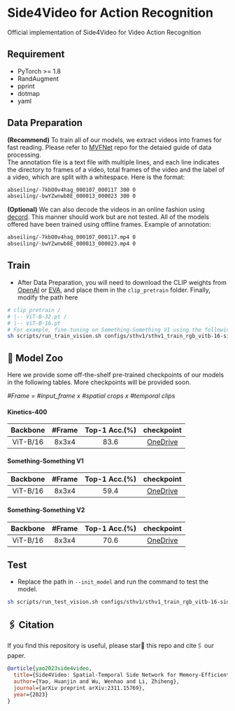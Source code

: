 # Side4Video for Action Recognition
Official implementation of Side4Video for Video Action Recognition
## Requirement
- PyTorch >= 1.8
- RandAugment
- pprint
- dotmap
- yaml

## Data Preparation
**(Recommend)** To train all of our models, we extract videos into frames for fast reading. Please refer to [MVFNet](https://github.com/whwu95/MVFNet/blob/main/data_process/DATASETS.md) repo for the detaied guide of data processing.  
The annotation file is a text file with multiple lines, and each line indicates the directory to frames of a video, total frames of the video and the label of a video, which are split with a whitespace. Here is the format: 
```sh
abseiling/-7kbO0v4hag_000107_000117 300 0
abseiling/-bwYZwnwb8E_000013_000023 300 0
```

**(Optional)** We can also decode the videos in an online fashion using [decord](https://github.com/dmlc/decord). This manner should work but are not tested. All of the models offered have been trained using offline frames. Example of annotation:
```sh
abseiling/-7kbO0v4hag_000107_000117.mp4 0
abseiling/-bwYZwnwb8E_000013_000023.mp4 0
```


## Train
- After Data Preparation, you will need to download the CLIP weights from [OpenAI](https://github.com/openai/CLIP?tab=readme-ov-file) or [EVA](https://github.com/baaivision/EVA/tree/master/EVA-CLIP), and place them in the `clip_pretrain` folder. Finally, modify the path here
```sh
# clip_pretrain /
# |-- ViT-B-32.pt /
# |-- ViT-B-16.pt 
# For example, fine-tuning on Something-Something V1 using the following command:
sh scripts/run_train_vision.sh configs/sthv1/sthv1_train_rgb_vitb-16-side4video.yaml
```

## 📱 Model Zoo

Here we provide some off-the-shelf pre-trained checkpoints of our models in the following tables. More checkpoints will be provided soon.

*#Frame = #input_frame x #spatial crops x #temporal clips*
#### Kinetics-400

| Backbone |#Frame |  Top-1 Acc.(%) | checkpoint |
|:------------:|:-------------------:|:------------------:|:-----------------:|
| ViT-B/16 | 8x3x4 | 83.6 | [OneDrive](https://github.com/whwu95/Text4Vis/releases/download/v1/k400-vitb-32-f8.pt) |

#### Something-Something V1

| Backbone |#Frame |  Top-1 Acc.(%) | checkpoint |
|:------------:|:-------------------:|:------------------:|:-----------------:|
| ViT-B/16 | 8x3x4 | 59.4 | [OneDrive](https://github.com/whwu95/Text4Vis/releases/download/v1/k400-vitb-32-f8.pt) |

#### Something-Something V2

| Backbone |#Frame |  Top-1 Acc.(%) | checkpoint |
|:------------:|:-------------------:|:------------------:|:-----------------:|
| ViT-B/16 | 8x3x4 | 70.6 | [OneDrive](https://github.com/whwu95/Text4Vis/releases/download/v1/k400-vitb-32-f8.pt) |



## Test
- Replace the path in `--init_model` and run the command to test the model.
```sh
sh scripts/run_test_vision.sh configs/sthv1/sthv1_train_rgb_vitb-16-side4video.yaml exp_onehot/ssv1/model_best.pt --test_crops 3 --test_clips 2
```


## 🖇️ Citation
If you find this repository is useful, please star🌟 this repo and cite🖇️ our paper.
```bibtex
@article{yao2023side4video,
  title={Side4Video: Spatial-Temporal Side Network for Memory-Efficient Image-to-Video Transfer Learning},
  author={Yao, Huanjin and Wu, Wenhao and Li, Zhiheng},
  journal={arXiv preprint arXiv:2311.15769},
  year={2023}
}
```
